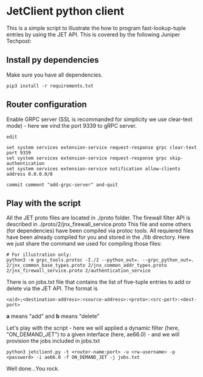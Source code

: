 # JetClient python client

This is a simple script to illustrate the how to program fast-lookup-tuple entries by using the JET API. This is covered by the following Juniper Techpost: 

## Install py dependencies

Make sure you have all dependencies. 

```shell
pip3 install -r requirements.txt
```

## Router configuration 

Enable GRPC server (SSL is recommanded for simplicity we use clear-text mode) - here we vind the port 9339 to gRPC server. 

```junos
edit

set system services extension-service request-response grpc clear-text port 9339
set system services extension-service request-response grpc skip-authentication
set system services extension-service notification allow-clients address 0.0.0.0/0

commit comment "add-grpc-server" and-quit 
````

## Play with the script 

All the JET proto files are located in ./proto folder. The firewall filter API is described in ./proto/2/jnx_firewall_service.proto 
This file and some others (for dependencies) have been compiled via protoc tools. All requiered files have been already compiled for you and stored in the ./lib directory. Here we just share the command we used for compiling those files:

```
# For illustration only:
python3 -m grpc_tools.protoc -I./2 --python_out=. --grpc_python_out=. 2/jnx_common_base_types.proto 2/jnx_common_addr_types.proto 2/jnx_firewall_service.proto 2/authentication_service
```

There is on jobs.txt file that contains the list of five-tuple entries to add or delete via the JET API. The format is 

```shell
<a|d>;<destination-address>:<source-address>:<proto>:<src-port>:<dest-port>
```
**a** means "add" and **b** means "delete" 

Let's play with the script - here we will applied a dynamic filter (here, "ON_DEMAND_JET") to a given interface (here, ae66.0) - and we will provision the jobs included in jobs.txt

```
python3 jetclient.py -t <router-name:port> -u <rw-username> -p <password> -i ae66.0 -f ON_DEMAND_JET -j jobs.txt
```



Well done...You rock. 
